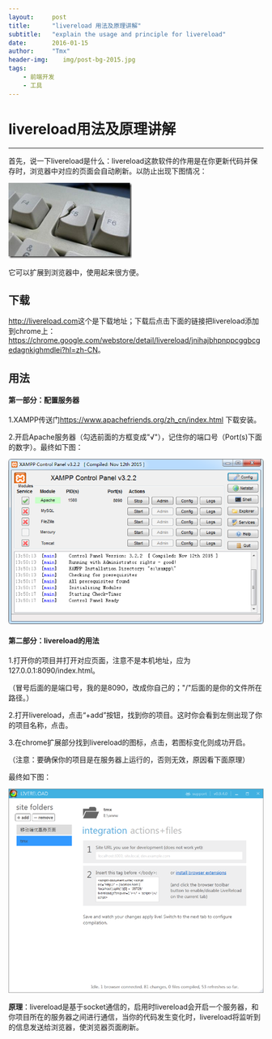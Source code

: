 ```yaml
---
layout:     post
title:      "livereload 用法及原理讲解"
subtitle:   "explain the usage and principle for livereload"
date:       2016-01-15
author:     "Tmx"
header-img:    img/post-bg-2015.jpg
tags:
    - 前端开发
    - 工具
---
```



# livereload用法及原理讲解

---

首先，说一下livereload是什么：livereload这款软件的作用是在你更新代码并保存时，浏览器中对应的页面会自动刷新。以防止出现下图情况：

![](/img/livereload-1.png)

它可以扩展到浏览器中，使用起来很方便。

## 下载

<http://livereload.com>这个是下载地址；下载后点击下面的链接把livereload添加到chrome上：<https://chrome.google.com/webstore/detail/livereload/jnihajbhpnppcggbcgedagnkighmdlei?hl=zh-CN>。

## 用法

#### 第一部分：配置服务器

1.XAMPP传送门<https://www.apachefriends.org/zh_cn/index.html> 下载安装。

2.开启Apache服务器（勾选前面的方框变成"√"），记住你的端口号（Port(s)下面的数字）。最终如下图：

![](/img/livereload-2.png)

#### 第二部分：livereload的用法

1.打开你的项目并打开对应页面，注意不是本机地址，应为127.0.0.1:8090/index.html。

（冒号后面的是端口号，我的是8090，改成你自己的；"/"后面的是你的文件所在路径。）

2.打开livereload，点击“+add”按钮，找到你的项目。这时你会看到左侧出现了你的项目名称，点击。

3.在chrome扩展部分找到livereload的图标，点击，若图标变化则成功开启。

（注意：要确保你的项目是在服务器上运行的，否则无效，原因看下面原理）

最终如下图：

![](/img/livereload-3.png)

**原理**：livereload是基于socket通信的，启用时livereload会开启一个服务器，和你项目所在的服务器之间进行通信，当你的代码发生变化时，livereload将监听到的信息发送给浏览器，使浏览器页面刷新。
